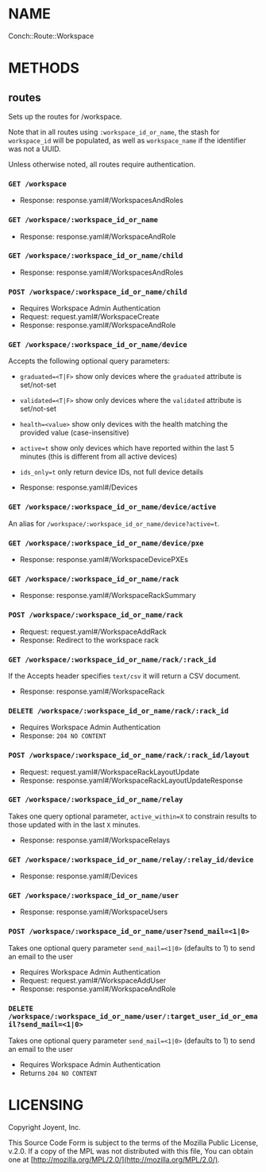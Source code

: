 # NAME

Conch::Route::Workspace

# METHODS

## routes

Sets up the routes for /workspace.

Note that in all routes using `:workspace_id_or_name`, the stash for `workspace_id` will be
populated, as well as `workspace_name` if the identifier was not a UUID.

Unless otherwise noted, all routes require authentication.

### `GET /workspace`

- Response: response.yaml#/WorkspacesAndRoles

### `GET /workspace/:workspace_id_or_name`

- Response: response.yaml#/WorkspaceAndRole

### `GET /workspace/:workspace_id_or_name/child`

- Response: response.yaml#/WorkspacesAndRoles

### `POST /workspace/:workspace_id_or_name/child`

- Requires Workspace Admin Authentication
- Request: request.yaml#/WorkspaceCreate
- Response: response.yaml#/WorkspaceAndRole

### `GET /workspace/:workspace_id_or_name/device`

Accepts the following optional query parameters:

- `graduated=<T|F>` show only devices where the `graduated` attribute is set/not-set
- `validated=<T|F>` show only devices where the `validated` attribute is set/not-set
- `health=<value>` show only devices with the health matching the provided value (case-insensitive)
- `active=t` show only devices which have reported within the last 5 minutes (this is different from all active devices)
- `ids_only=t` only return device IDs, not full device details

- Response: response.yaml#/Devices

### `GET /workspace/:workspace_id_or_name/device/active`

An alias for `/workspace/:workspace_id_or_name/device?active=t`.

### `GET /workspace/:workspace_id_or_name/device/pxe`

- Response: response.yaml#/WorkspaceDevicePXEs

### `GET /workspace/:workspace_id_or_name/rack`

- Response: response.yaml#/WorkspaceRackSummary

### `POST /workspace/:workspace_id_or_name/rack`

- Request: request.yaml#/WorkspaceAddRack
- Response: Redirect to the workspace rack

### `GET /workspace/:workspace_id_or_name/rack/:rack_id`

If the Accepts header specifies `text/csv` it will return a CSV document.

- Response: response.yaml#/WorkspaceRack

### `DELETE /workspace/:workspace_id_or_name/rack/:rack_id`

- Requires Workspace Admin Authentication
- Response: `204 NO CONTENT`

### `POST /workspace/:workspace_id_or_name/rack/:rack_id/layout`

- Request: request.yaml#/WorkspaceRackLayoutUpdate
- Response: response.yaml#/WorkspaceRackLayoutUpdateResponse

### `GET /workspace/:workspace_id_or_name/relay`

Takes one query optional parameter,  `active_within=X` to constrain results to
those updated with in the last `X` minutes.

- Response: response.yaml#/WorkspaceRelays

### `GET /workspace/:workspace_id_or_name/relay/:relay_id/device`

- Response: response.yaml#/Devices

### `GET /workspace/:workspace_id_or_name/user`

- Response: response.yaml#/WorkspaceUsers

### `POST /workspace/:workspace_id_or_name/user?send_mail=<1|0>`

Takes one optional query parameter `send_mail=<1|0>` (defaults to 1) to send
an email to the user

- Requires Workspace Admin Authentication
- Request: request.yaml#/WorkspaceAddUser
- Response: response.yaml#/WorkspaceAndRole

### `DELETE /workspace/:workspace_id_or_name/user/:target_user_id_or_email?send_mail=<1|0>`

Takes one optional query parameter `send_mail=<1|0>` (defaults to 1) to send
an email to the user

- Requires Workspace Admin Authentication
- Returns `204 NO CONTENT`

# LICENSING

Copyright Joyent, Inc.

This Source Code Form is subject to the terms of the Mozilla Public License,
v.2.0. If a copy of the MPL was not distributed with this file, You can obtain
one at [http://mozilla.org/MPL/2.0/](http://mozilla.org/MPL/2.0/).
